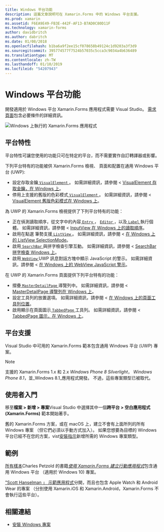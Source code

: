 ```yaml
---
title: Windows 平台功能
description: 這篇文章說明可在 Xamarin.Forms 中的 Windows 平台支援。
ms.prod: xamarin
ms.assetid: F6EA9E49-FB3E-442F-AF13-B7AD0C80D11F
ms.technology: xamarin-forms
author: davidbritch
ms.author: dabritch
ms.date: 01/08/2018
ms.openlocfilehash: b1ba6a9f2ee15cf078658b49124c1d9203a3f3d9
ms.sourcegitcommit: 395774577f7524b57035c5cca3c9034a4b636489
ms.translationtype: MT
ms.contentlocale: zh-TW
ms.lasthandoff: 01/10/2019
ms.locfileid: "54207943"
---
```

# <a name="windows-platform-features"></a>Windows 平台功能

開發適用於 Windows 平台 Xamarin.Forms 應用程式需要 Visual Studio。 [需求頁面](~/xamarin-forms/get-started/installation.md)包含必要條件的詳細資訊。

![](images/allhanselman.png "Windows 上執行的 Xamarin.Forms 應用程式")

## <a name="platform-specifics"></a>平台特性

平台特性可讓您使用的功能只可在特定的平台，而不需要實作自訂轉譯器或影響。

下列平台特有的功能被供 Xamarin.Forms 檢視、 頁面和配置在通用 Windows 平台 (UWP):

- 設定存取金鑰[ `VisualElement` ](xref:Xamarin.Forms.VisualElement)。 如需詳細資訊，請參閱 < [VisualElement 存取金鑰，在 Windows 上](#visualelement-accesskeys)。
- 停用上支援的舊版的色彩模式[ `VisualElement` ](xref:Xamarin.Forms.VisualElement)。 如需詳細資訊，請參閱 < [VisualElement 舊版色彩模式在 Windows 上](#legacy-color-mode)。

為 UWP 的 Xamarin.Forms 檢視提供了下列平台特有的功能：

- 正在偵測讀取順序，從文字中的內容[ `Entry` ](xref:Xamarin.Forms.Entry)， [ `Editor` ](xref:Xamarin.Forms.Editor)，以及[ `Label` ](xref:Xamarin.Forms.Label)執行個體。 如需詳細資訊，請參閱 < [InputView 在 Windows 上的讀取順序](#inputview-readingorder)。
- 啟用在點選 筆勢支援[ `ListView` ](xref:Xamarin.Forms.ListView)。 如需詳細資訊，請參閱 <<c0> [ 在 Windows 上的 ListView SelectionMode](#listview-selectionmode)。
- 啟用[ `SearchBar` ](xref:Xamarin.Forms.SearchBar)與拼字檢查引擎互動。 如需詳細資訊，請參閱 < [SearchBar 拼字檢查 Windows 上](#searchbar-spellcheck)。
- 啟用[ `WebView` ](xref:Xamarin.Forms.WebView) UWP 訊息對話方塊中顯示 JavaScript 的警示。 如需詳細資訊，請參閱 <<c0> [ 在 Windows 上的 WebView JavaScript 警示](#webview-javascript-alert)。

在 UWP 的 Xamarin.Forms 頁面提供下列平台特有的功能：

- 摺疊[ `MasterDetailPage` ](xref:Xamarin.Forms.MasterDetailPage)導覽列中。 如需詳細資訊，請參閱 < [MasterDetailPage 導覽列在 Windows 上](#collapsable_navigation_bar)。
- 設定工具列的放置選項。 如需詳細資訊，請參閱 <<c0> [ 在 Windows 上的頁面工具列位置](#toolbar_placement)。
- 啟用顯示在頁面圖示[ `TabbedPage` ](xref:Xamarin.Forms.TabbedPage)工具列。 如需詳細資訊，請參閱 < [TabbedPage 圖示，在 Windows 上](#tabbedpage-icons)。

## <a name="platform-support"></a>平台支援

Visual Studio 中可用的 Xamarin.Forms 範本包含通用 Windows 平台 (UWP) 專案。

> [!NOTE]
> 支援的 Xamarin.Forms 1.x 和 2.x _Windows Phone 8 Silverlight_， _Windows Phone 8.1_，並_Windows 8.1_應用程式開發。 不過，這些專案類型已被取代。

## <a name="getting-started"></a>使用者入門

移至**檔案 > 新增 > 專案**Visual Studio 中選擇其中一個**跨平台 > 空白應用程式 (Xamarin.Forms)** 範本開始著手。

舊的 Xamarin.Forms 方案，或在 macOS 上，建立不會有上面所列的所有 Windows 專案 （但它們必須以手動方式加入）。 如果您想要為目標的 Windows 平台已經不在您的方案，vist[安裝指示](installation/index.md)新增所需的 Windows 專案類型。

## <a name="samples"></a>範例

[所有樣本](https://github.com/xamarin/xamarin-forms-book-preview-2)Charles Petzold 的書籍[*使用 Xamarin.Forms 建立行動應用程式*](~/xamarin-forms/creating-mobile-apps-xamarin-forms/index.md)包含通用 Windows 平台 （適用於 Windows 10) 專案。

["Scott Hanselman 」 示範應用程式](https://github.com/jamesmontemagno/Hanselman.Forms)分開，而且也包含 Apple Watch 和 Android Wear 的專案 （分別使用 Xamarin.iOS 和 Xamarin.Android，Xamarin.Forms 不會執行這些平台）。

## <a name="related-links"></a>相關連結

- [安裝 Windows 專案](~/xamarin-forms/platform/windows/installation/index.md)

